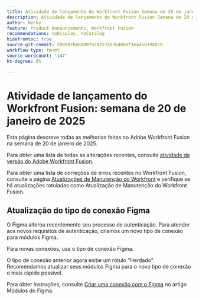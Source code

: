 ```yaml
---
title: Atividade de lançamento do Workfront Fusion Semana de 20 de janeiro de 2025
description: Atividade de lançamento do Workfront Fusion Semana de 20 de janeiro de 2025
author: Becky
feature: Product Announcements, Workfront Fusion
recommendations: noDisplay, noCatalog
hidefromtoc: true
source-git-commit: 200907bb8d80f874227493b489ef1ea450198dc6
workflow-type: tm+mt
source-wordcount: '147'
ht-degree: 0%

---
```


# Atividade de lançamento do Workfront Fusion: semana de 20 de janeiro de 2025

Esta página descreve todas as melhorias feitas no Adobe Workfront Fusion na semana de 20 de janeiro de 2025.

Para obter uma lista de todas as alterações recentes, consulte [atividade de versão do Adobe Workfront Fusion](/help/workfront-fusion/fusion-product-releases/fusion-release-activity.md).

Para obter uma lista de correções de erros recentes no Workfront Fusion, consulte a página [Atualizações de Manutenção do Workfront](https://experienceleague.adobe.com/en/docs/workfront-known-issues/releases/current-updates) e verifique se há atualizações rotuladas como Atualização de Manutenção do Workfront Fusion.

## Atualização do tipo de conexão Figma

O Figma alterou recentemente seu processo de autenticação. Para atender aos novos requisitos de autenticação, criamos um novo tipo de conexão para módulos Figma.

Para novas conexões, use o tipo de conexão Figma.

O tipo de conexão anterior agora exibe um rótulo &quot;Herdado&quot;. Recomendamos atualizar seus módulos Figma para o novo tipo de conexão o mais rápido possível.

Para obter instruções, consulte [Criar uma conexão com o Figma](/help/workfront-fusion/references/apps-and-modules/third-party-connectors/figma-modules.md#create-a-connection-to-figma) no artigo Módulos do Figma.

